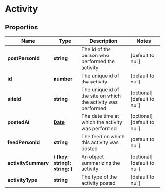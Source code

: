 # Activity

## Properties
Name | Type | Description | Notes
------------ | ------------- | ------------- | -------------
**postPersonId** | **string** | The id of the person who performed the activity | [default to null]
**id** | **number** | The unique id of the activity | [default to null]
**siteId** | **string** | The unique id of the site on which the activity was performed | [optional] [default to null]
**postedAt** | [**Date**](Date.md) | The date time at which the activity was performed | [optional] [default to null]
**feedPersonId** | **string** | The feed on which this activity was posted | [default to null]
**activitySummary** | **{ [key: string]: string; }** | An object summarizing the activity | [optional] [default to null]
**activityType** | **string** | The type of the activity posted | [default to null]


